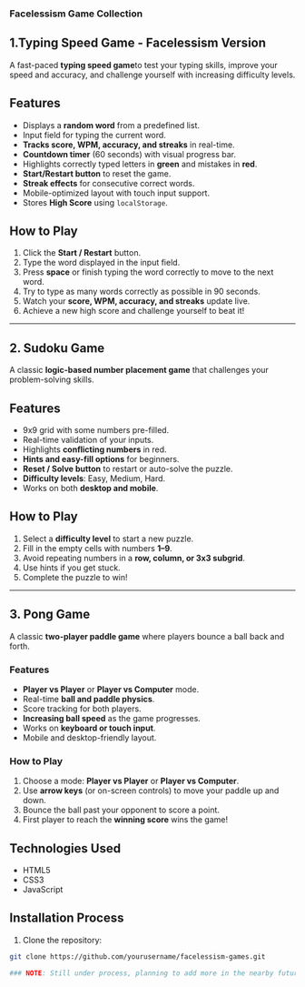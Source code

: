 ### Facelessism Game Collection

## 1.Typing Speed Game - Facelessism Version

A fast-paced **typing speed game**to test your typing skills, improve your speed and accuracy, and challenge yourself with increasing difficulty levels.  

## Features
- Displays a **random word** from a predefined list.  
- Input field for typing the current word.  
- **Tracks score, WPM, accuracy, and streaks** in real-time.  
- **Countdown timer** (60 seconds) with visual progress bar.  
- Highlights correctly typed letters in **green** and mistakes in **red**.  
- **Start/Restart button** to reset the game.  
- **Streak effects** for consecutive correct words.  
- Mobile-optimized layout with touch input support.  
- Stores **High Score** using `localStorage`.  

## How to Play
1. Click the **Start / Restart** button.  
2. Type the word displayed in the input field.  
3. Press **space** or finish typing the word correctly to move to the next word.  
4. Try to type as many words correctly as possible in 90 seconds.  
5. Watch your **score, WPM, accuracy, and streaks** update live.  
6. Achieve a new high score and challenge yourself to beat it!

---
## 2. Sudoku Game

A classic **logic-based number placement game** that challenges your problem-solving skills.

## Features
- 9x9 grid with some numbers pre-filled.
- Real-time validation of your inputs.
- Highlights **conflicting numbers** in red.
- **Hints and easy-fill options** for beginners.
- **Reset / Solve button** to restart or auto-solve the puzzle.
- **Difficulty levels**: Easy, Medium, Hard.
- Works on both **desktop and mobile**.

## How to Play
1. Select a **difficulty level** to start a new puzzle.  
2. Fill in the empty cells with numbers **1–9**.  
3. Avoid repeating numbers in a **row, column, or 3x3 subgrid**.  
4. Use hints if you get stuck.  
5. Complete the puzzle to win!

---
## 3. Pong Game

A classic **two-player paddle game** where players bounce a ball back and forth.

### Features
- **Player vs Player** or **Player vs Computer** mode.
- Real-time **ball and paddle physics**.
- Score tracking for both players.
- **Increasing ball speed** as the game progresses.
- Works on **keyboard or touch input**.
- Mobile and desktop-friendly layout.

### How to Play
1. Choose a mode: **Player vs Player** or **Player vs Computer**.  
2. Use **arrow keys** (or on-screen controls) to move your paddle up and down.  
3. Bounce the ball past your opponent to score a point.  
4. First player to reach the **winning score** wins the game!  

## Technologies Used
- HTML5  
- CSS3  
- JavaScript

## Installation Process
1. Clone the repository:  
```bash
git clone https://github.com/yourusername/facelessism-games.git

### NOTE: Still under process, planning to add more in the nearby future!!!

